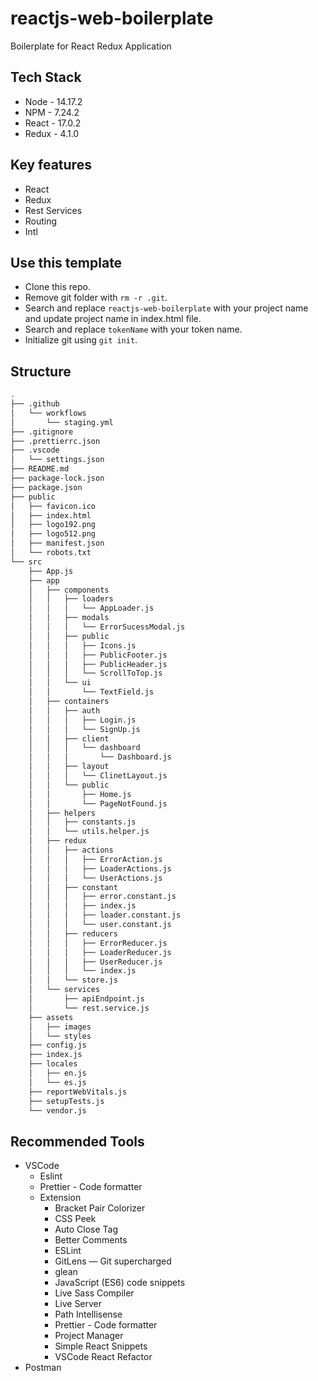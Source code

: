 # reactjs-web-boilerplate

Boilerplate for React Redux Application

## Tech Stack

- Node - 14.17.2
- NPM - 7.24.2
- React - 17.0.2
- Redux - 4.1.0

## Key features

- React
- Redux
- Rest Services
- Routing
- Intl

## Use this template

- Clone this repo.
- Remove git folder with `rm -r .git`.
- Search and replace `reactjs-web-boilerplate` with your project name and update project name in index.html file.
- Search and replace `tokenName` with your token name.
- Initialize git using `git init`.

## Structure

```bash
.
├── .github
│   └── workflows
│       └── staging.yml
├── .gitignore
├── .prettierrc.json
├── .vscode
│   └── settings.json
├── README.md
├── package-lock.json
├── package.json
├── public
│   ├── favicon.ico
│   ├── index.html
│   ├── logo192.png
│   ├── logo512.png
│   ├── manifest.json
│   └── robots.txt
└── src
    ├── App.js
    ├── app
    │   ├── components
    │   │   ├── loaders
    │   │   │   └── AppLoader.js
    │   │   ├── modals
    │   │   │   └── ErrorSucessModal.js
    │   │   ├── public
    │   │   │   ├── Icons.js
    │   │   │   ├── PublicFooter.js
    │   │   │   ├── PublicHeader.js
    │   │   │   └── ScrollToTop.js
    │   │   └── ui
    │   │       └── TextField.js
    │   ├── containers
    │   │   ├── auth
    │   │   │   ├── Login.js
    │   │   │   └── SignUp.js
    │   │   ├── client
    │   │   │   └── dashboard
    │   │   │       └── Dashboard.js
    │   │   ├── layout
    │   │   │   └── ClinetLayout.js
    │   │   └── public
    │   │       ├── Home.js
    │   │       └── PageNotFound.js
    │   ├── helpers
    │   │   ├── constants.js
    │   │   └── utils.helper.js
    │   ├── redux
    │   │   ├── actions
    │   │   │   ├── ErrorAction.js
    │   │   │   ├── LoaderActions.js
    │   │   │   └── UserActions.js
    │   │   ├── constant
    │   │   │   ├── error.constant.js
    │   │   │   ├── index.js
    │   │   │   ├── loader.constant.js
    │   │   │   └── user.constant.js
    │   │   ├── reducers
    │   │   │   ├── ErrorReducer.js
    │   │   │   ├── LoaderReducer.js
    │   │   │   ├── UserReducer.js
    │   │   │   └── index.js
    │   │   └── store.js
    │   └── services
    │       ├── apiEndpoint.js
    │       └── rest.service.js
    ├── assets
    │   ├── images
    │   └── styles
    ├── config.js
    ├── index.js
    ├── locales
    │   ├── en.js
    │   └── es.js
    ├── reportWebVitals.js
    ├── setupTests.js
    └── vendor.js
```

## Recommended Tools

- VSCode
  - Eslint
  - Prettier - Code formatter
  - Extension
    - Bracket Pair Colorizer
    - CSS Peek
    - Auto Close Tag
    - Better Comments
    - ESLint
    - GitLens — Git supercharged
    - glean
    - JavaScript (ES6) code snippets
    - Live Sass Compiler
    - Live Server
    - Path Intellisense
    - Prettier - Code formatter
    - Project Manager
    - Simple React Snippets
    - VSCode React Refactor
- Postman
